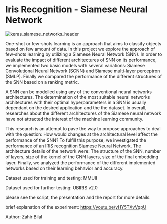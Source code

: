 # Iris Recognition - Siamese Neural Network

![keras_siamese_networks_header](https://user-images.githubusercontent.com/87704717/147671007-f94423c5-15b8-4615-8828-8308ee396e0e.png)

One-shot or few-shots learning is an approach that aims to classify objects based on few amount of data. 
In this project we explore the approach of few-shots learning by utilizing a Siamese Neural Network (SNN). In order to evaluate the impact of diﬀerent architectures of SNN on its performance, we implemented two basic models with several variations: Siamese Convolutional Neural Network (SCNN) and Siamese multi-layer perceptron (SMLP). Finally we compared the performance of the diﬀerent structures of the SNN based on a ranking metric.

A SNN can be modelled using any of the conventional neural networks architectures. The determination of the most suitable neural networks architectures with their optimal hyperparameters in a SNN is usually dependant on the desired application and the the dataset. In overall, researches about the diﬀerent architectures of the Siamese neural network have not attracted the interest of the machine learning community. 

This research is an attempt to pave the way to propose approaches to deal with the question: How would changes at the architectural level aﬀect the performance of the SNN? To fulﬁll this purpose, we investigated the performance of an IRIS recognition Siamese Neural Network. The architecture details of the network were: The structure of the SNN, number of layers, size of the kernel of the CNN layers, size of the ﬁnal embedding layer. Finally, we analyzed the performance of the diﬀerent implemented networks based on their learning behavior and accuracy.


Dataset used for training and testing: MMUII

Dataset used for further testing: UBIRIS v2.0

please see the script, the presentation and the report for more details.

brief explanation of the experiment: https://youtu.be/yHY5TXvVqpU

Author: Zahir Bilal
